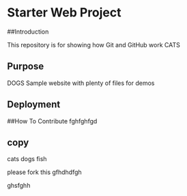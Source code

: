 # Starter Web Project

##Introduction

This repository is for showing how Git and GitHub work
CATS
## Purpose
DOGS
Sample website with plenty of files for demos

## Deployment

##How To Contribute
fghfghfgd

## copy
cats dogs fish

please fork this 
gfhdhdfgh

ghsfghh